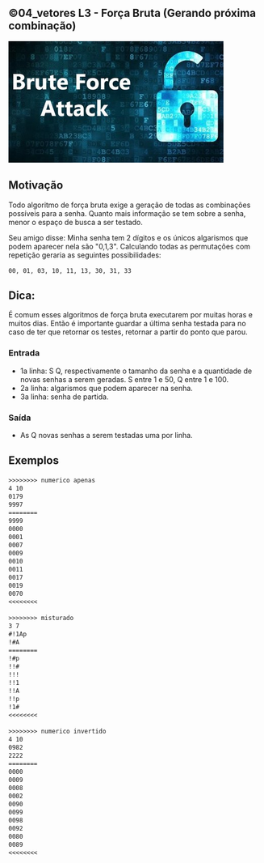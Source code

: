 ## ©04_vetores L3 - Força Bruta (Gerando próxima combinação)


![](__capa.jpg)

## Motivação

Todo algoritmo de força bruta exige a geração de todas as combinações possíveis para a senha. Quanto mais informação se tem sobre a senha, menor o espaço de busca a ser testado.

Seu amigo disse: Minha senha tem 2 dígitos e os únicos algarismos que podem aparecer nela são "0,1,3". Calculando todas as permutações com repetição geraria as seguintes possibilidades:

```
00, 01, 03, 10, 11, 13, 30, 31, 33 
```

## Dica:

É comum esses algoritmos de força bruta executarem por muitas horas e muitos dias. Então é importante guardar a última senha testada para no caso de ter que retornar os testes, retornar a partir do ponto que parou.

### Entrada
- 1a linha: S Q, respectivamente o tamanho da senha e a quantidade de novas senhas a serem geradas. S entre 1 e 50, Q entre 1 e 100.
- 2a linha: algarismos que podem aparecer na senha.
- 3a linha: senha de partida.

### Saída
- As Q novas senhas a serem testadas uma por linha.

## Exemplos

```
>>>>>>>> numerico apenas
4 10
0179
9997
========
9999
0000
0001
0007
0009
0010
0011
0017
0019
0070
<<<<<<<<

>>>>>>>> misturado
3 7
#!1Ap
!#A
========
!#p
!!#
!!!
!!1
!!A
!!p
!1#
<<<<<<<<

>>>>>>>> numerico invertido
4 10
0982
2222
========
0000
0009
0008
0002
0090
0099
0098
0092
0080
0089
<<<<<<<<
```

